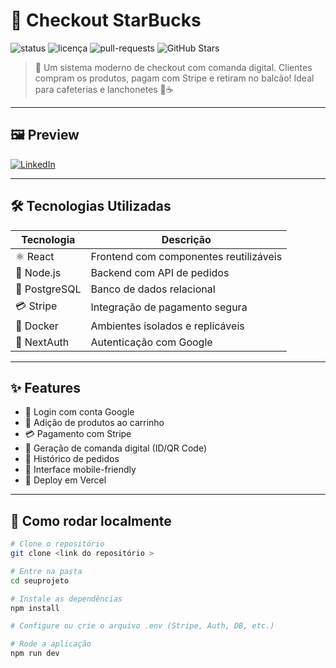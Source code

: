 # 🚀 Checkout StarBucks

![status](https://img.shields.io/badge/status-Concluído-green?style=flat-square)
![licença](https://img.shields.io/badge/license-MIT-green?style=flat-square)
![pull-requests](https://img.shields.io/badge/PRs-bem%20vindos-brightgreen?style=flat-square)
![GitHub Stars](https://img.shields.io/github/stars/seuusuario/repositorio?style=social)

> 🧾 Um sistema moderno de checkout com comanda digital. Clientes compram os produtos, pagam com Stripe e retiram no balcão! Ideal para cafeterias e lanchonetes 🍩☕️

---

## 🖼️ Preview

[![LinkedIn](https://img.shields.io/badge/Assista%20no%20LinkedIn-0077b5?logo=linkedin&logoColor=white&style=flat-square)](https://www.linkedin.com/feed/update/urn:li:ugcPost:7324882457890058240)


---

## 🛠️ Tecnologias Utilizadas

| Tecnologia | Descrição |
|------------|-----------|
| ⚛️ React     | Frontend com componentes reutilizáveis |
| 🐍 Node.js   | Backend com API de pedidos |
| 🐘 PostgreSQL| Banco de dados relacional |
| 💳 Stripe    | Integração de pagamento segura |
| 🐳 Docker    | Ambientes isolados e replicáveis |
| 🔐 NextAuth  | Autenticação com Google |

---

## ✨ Features

- 🔐 Login com conta Google
- 🛒 Adição de produtos ao carrinho
- 💳 Pagamento com Stripe
- 📄 Geração de comanda digital (ID/QR Code)
- 🧾 Histórico de pedidos
- 📱 Interface mobile-friendly
- 🚀 Deploy em Vercel

---

## 🚀 Como rodar localmente

```bash
# Clone o repositório
git clone <link do repositório >

# Entre na pasta
cd seuprojeto

# Instale as dependências
npm install

# Configure ou crie o arquivo .env (Stripe, Auth, DB, etc.)

# Rode a aplicação
npm run dev

